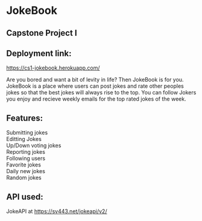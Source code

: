# JokeBook

## Capstone Project I 

## Deployment link: 
https://cs1-jokebook.herokuapp.com/

Are you bored and want a bit of levity in life? Then JokeBook is for you. JokeBook is a place where users can post jokes and rate other peoples jokes so that the best jokes will always rise to the top. You can follow Jokers you enjoy and recieve weekly emails for the top rated jokes of the week. 

## Features:
Submitting jokes  
Editting Jokes  
Up/Down voting jokes  
Reporting jokes  
Following users  
Favorite jokes  
Daily new jokes  
Random jokes  

## API used:
JokeAPI at https://sv443.net/jokeapi/v2/